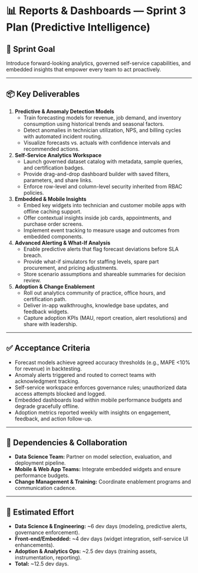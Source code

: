 # 📊 Reports & Dashboards — Sprint 3 Plan (Predictive Intelligence)

## 🎯 Sprint Goal
Introduce forward-looking analytics, governed self-service capabilities, and embedded insights that empower every team to act proactively.

---

## 📦 Key Deliverables
1. **Predictive & Anomaly Detection Models**
   - Train forecasting models for revenue, job demand, and inventory consumption using historical trends and seasonal factors.
   - Detect anomalies in technician utilization, NPS, and billing cycles with automated incident routing.
   - Visualize forecasts vs. actuals with confidence intervals and recommended actions.
2. **Self-Service Analytics Workspace**
   - Launch governed dataset catalog with metadata, sample queries, and certification badges.
   - Provide drag-and-drop dashboard builder with saved filters, parameters, and share links.
   - Enforce row-level and column-level security inherited from RBAC policies.
3. **Embedded & Mobile Insights**
   - Embed key widgets into technician and customer mobile apps with offline caching support.
   - Offer contextual insights inside job cards, appointments, and purchase order screens.
   - Implement event tracking to measure usage and outcomes from embedded components.
4. **Advanced Alerting & What-If Analysis**
   - Enable predictive alerts that flag forecast deviations before SLA breach.
   - Provide what-if simulators for staffing levels, spare part procurement, and pricing adjustments.
   - Store scenario assumptions and shareable summaries for decision review.
5. **Adoption & Change Enablement**
   - Roll out analytics community of practice, office hours, and certification path.
   - Deliver in-app walkthroughs, knowledge base updates, and feedback widgets.
   - Capture adoption KPIs (MAU, report creation, alert resolutions) and share with leadership.

---

## ✅ Acceptance Criteria
- Forecast models achieve agreed accuracy thresholds (e.g., MAPE <10% for revenue) in backtesting.
- Anomaly alerts triggered and routed to correct teams with acknowledgment tracking.
- Self-service workspace enforces governance rules; unauthorized data access attempts blocked and logged.
- Embedded dashboards load within mobile performance budgets and degrade gracefully offline.
- Adoption metrics reported weekly with insights on engagement, feedback, and action follow-up.

---

## 🔄 Dependencies & Collaboration
- **Data Science Team:** Partner on model selection, evaluation, and deployment pipeline.
- **Mobile & Web App Teams:** Integrate embedded widgets and ensure performance budgets.
- **Change Management & Training:** Coordinate enablement programs and communication cadence.

---

## 🧮 Estimated Effort
- **Data Science & Engineering:** ~6 dev days (modeling, predictive alerts, governance enforcement).
- **Front-end/Embedded:** ~4 dev days (widget integration, self-service UI enhancements).
- **Adoption & Analytics Ops:** ~2.5 dev days (training assets, instrumentation, reporting).
- **Total:** ~12.5 dev days.
